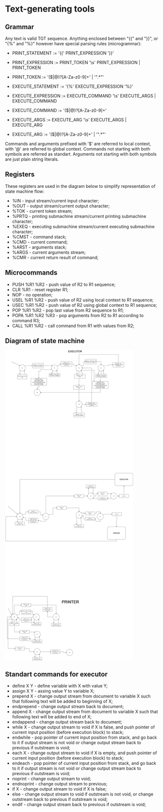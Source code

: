 # Text-generating tools

## Grammar

Any text is valid TGT sequence. Anything enclosed between "{{" and "}}", or "{%" and "%}" however have special parsing rules (microgrammar):

* PRINT_STATEMENT := '{{' PRINT_EXPRESSION '}}'
* PRINT_EXPRESSION := PRINT_TOKEN '\s' PRINT_EXPRESSION | PRINT_TOKEN
* PRINT_TOKEN := '(\$|\@)?[A-Za-z0-9]+' | '\".*\"'

* EXECUTE_STATEMENT := '{%' EXECUTE_EXPRESSION '%}'
* EXECUTE_EXPRESSION := EXECUTE_COMMAND '\s' EXECUTE_ARGS | EXECUTE_COMMAND
* EXECUTE_COMMAND := '(\$|\@)?[A-Za-z0-9]+'
* EXECUTE_ARGS := EXECUTE_ARG '\s' EXECUTE_ARGS | EXECUTE_ARG
* EXECUTE_ARG := '(\$|\@)?[A-Za-z0-9]+' | '\".*\"'

Commands and arguments prefixed with '$' are referred to local context, with '@' are referred to global context. 
Commands not starting with both symbols are referred as standart. Arguments not starting with both symbols
are just plain string literals.

## Registers

These registers are used in the diagram below to simplify representation of state machine flow:

* %IN - input stream/current input character;
* %OUT - output stream/current output character;
* %TOK - current token stream;
* %PRTQ - printing submachine stream/current printing submachine character;
* %EXEQ - executing submachine stream/current executing submachine character;
* %CMST - command stack;
* %CMD - current command;
* %ARST - arguments stack;
* %ARGS - current arguments stream;
* %CMR - current return result of command;

## Microcommands

* PUSH %R1 %R2 - push value of R2 to R1 sequence;
* CLR %R1 - reset register R1;
* NOP - no operation;
* USEL %R1 %R2 - push value of R2 using local context to R1 sequence;
* USEC %R1 %R2 - push value of R2 using global context to R1 sequence;
* POP %R1 %R2 - pop last value from R2 sequence to R1;
* POPA %R1 %R2 %R3 - pop arguments from R2 to R1 according to command R3;
* CALL %R1 %R2 - call command from R1 with values from R2;

## Diagram of state machine

<a href="https://viewer.diagrams.net/?highlight=0000ff&edit=_blank&layers=1&nav=1&title=CodeGen%20automata%20chart#R7V1de5s4Fv41fjpzkT5IID4uEyfT6W7apkn6bHvJxDTxrmO8NmmTvdjfvmAQBkkYBQPnqOuL6dgYbEVH79E57%2FnQxJ4%2BPr9bh6uHD%2FEsWkyoNXue2OcTSn3qp%2F9mF17yC9QLrPzK%2FXo%2By6%2BR3YWb%2BX%2Bi4iK%2F7Wk%2Biza1G5M4XiTzVf3iXbxcRndJ7Vq4Xsc%2F67d9jxf1X12F95F04eYuXMhX%2FzGfJQ%2F87%2FJ21%2F%2BM5vcP%2FJeJG%2BSfPIb85uIv2TyEs%2Fhn5ZJ9MbGn6zhO8lePz9NokU0en5f8uT8aPi0Hto6Wic4Dn%2BfR%2Bw25TsLFx7%2B577%2F9sOYkOXGLsSUv%2FA%2BOZunfX7yN18lDfB8vw8XF7urZOn5azqLsW6303e6eyzhepRdJevGfUZK8FMIMn5I4vfSQPC6KT6PnefK1eDx7%2Fa1y%2Ffy58sH5C3%2BzTNYv20feUsbff6t%2BuHtu%2B44%2FKE9SMW%2Bb%2BGl9F%2B2ZGb7YwvV9lOy5j%2BX3ZdNW%2BYFCBO%2Bi%2BDFKx5PesI4WYTL%2FUV9WYbE678v7dgJMXxQyfIU8OWxgBEoqArU0BVqT5lsGLs8Alzzz7%2F0RLp6KX9ooJLxYpOowk%2BTPh3kS3azC7Uz8TDVyXU7hZpXryO%2Fz50zezdP5I1on0fPeCeCfsmJAhYYndvH%2BZ0VdFpceKpqSX%2Bt9yqg0ZfKELWen2d6QvrtbhJvN%2FE5Yz%2BrV2XVttq45ornmKlPKFFPKr2kvzeIXruJ5OuJSok5doI4gqBxpxTPV%2FUb4GmLVv0cUeD4r0vdsZV7%2Bzd2XgQe6s7312Ot1IamuNjKYJmQ9r8pxNCFTwNpdpOM%2F%2Bx5vl92G247uv58ym%2BqM7F6mr%2B6z%2F%2F82oez9x%2FTm%2F6b%2FTdjFm4l39uZ3%2FkV%2Frfl9V19u%2FszuoOzTl9v8RfaYeBu%2Fkv5B%2BSD4ZWHl1ddVi5LuQyfbdeiVGK4oEEIVGkTEen%2F7mA0LxyoaNU3NGhqHtEx8XTxSVIAkoBoWs6mpLVAXSqDs8vb9y91n7%2BOMnrzb0GT19eGWG04YIGqqRLn%2BRAJRX9ozN0QWMqT34PjIvAeimCAgrVYiopUTsQRSpEKSNEBh%2B%2B4qWs%2FTWYvWB%2BMj0MSHjwoeQe8mZbs9efvp7%2BbZk7bgygXg5qQDuld1Q2ng%2B3WUut7IMOUWpGGuHx92v77fhJ1t4Tqh0y1yKXszYefdwavwGbf3i%2FdNL6%2F3fGqKCiC6OsAdTAcEBu7UYwUvXF2g49qR%2BbhH2JI%2FfroyB32uq%2BZkwTZgCmom4w4c6jqLFJezSBkafYrM%2B9eXqINKokTh%2FytIHkj%2FPxDNCgLs%2F1NgFqxL3Mh66xO7DgZ%2FbNeCKzPTLA4%2B7t7jSuf7eYCr69vP5hEBvkDXUQ%2FcEPFh8Yo5sERt3X3LQ4VJGzRYiNkS0ZaoTVFJlI%2B7aokohAyax0Q8wRSBDkVQ0ORM3AQHt7TbVZuNCwhO7%2BZGk61hFMFBLNruCIxsWYDyi8bGGLgtYZwj4B0dgUPw6kPj1Qblrzp5AqPZjba2d943JhtSjGl98YhBoobc4NP1Onyp3LbKbtg0%2FwxxCKv9EE83ac5ZPuR2bkHuVnE%2B4F7zmu12wqIEANdO2Qcnufo6TW9I19CzrLqurt9%2FvL24fr3GIeNoHDECWb6vaBxqKzSOtLr6UzmwaQidVM5YFjr3QNtdVVxhED7uESx0tJu7LYQby40cbHNnsDQfal%2FY1g724wJac6x%2FswqX3Teyi68X0y%2B3n6o7Wf6FaHayoG6VnNgK43nkrcwB3cq6kU1jWc%2BOrvXs4CKbnHZT8fVbGWXGk01iFOsEnmxy0BTia8ec6%2Fk0w5UrOroxDwdXKT6vxj1q1ENk2ns5foMnL5axn5T4H6le2VGEyBR7MmiIzJImCTpG5mAq8%2B4U%2Fx8OY7p13tisloEqvdWGy46IT90GI4l4odb7hCowObKzDlvsfSgih9z3dDNJGUWFSWZgKgI%2BmeKyTx1FdrAihAZqcNgONoODGVgfPJK9oVsE7OAK%2FPNxH1kSMSFOoknAy46YeXW%2FYzV1omZa%2B3zcY6fdGGrtE5%2FUMQmedsOAPfBO9TIjUZdM1wW3wToB7R33%2F3MM3JG4LvAgAQ%2F%2BHZD6w%2FpI%2FUmnMKlP%2BCZZx%2F%2BKpvEizhJIl%2FEyA%2Fn3%2BWIhXAoX8%2Ftl%2BvYuFUyWa3qWCWR%2BFy5Oiw8e57PZosnbqK%2BBHoTsiwlcqsJqRyFikRvuT8REEvFKEUeAdMrEjk2OIg9rVJfM7c2EKHJxc33FphvjbXgxj4fB6zCZdVgpXGrIBS5lP8GvcNjU5oqFha7bAleYrSYW1xJITCwXNuCPuT8xl1S7SHEltHmgOYqHl622Ng3sLlJPV6QeLnbCN6%2B6fLS4h7ZMfVzV5QFsXR%2FqPrfaMg3AOHxl6%2BIATXq4CShVT%2BFImVaBYFz7oqvRU%2B2XIxrxhefRVMsl3s%2FHNWgxF5fO0d1%2FxZwh6vtIcYVgPd20Sg9XKoIn5z4ezuDwFq8Zj1P2eHXKl45VvmTT3Zfp94DNf8oUJkiqVbWZJhU0WMkJD2WZs2mPxmp4uoEjrmWRANk3PD4%2FqCWmLVNcPrAnBwOPjG3rpPXWyLi2o9W2s4tPl%2BrN6hiiOEyJUVAlhpma5XgxzcDk4%2B7bwGyMEhpvL4qZtxhwiSYKpm9cyEfzuCP34%2FK1fUKKC7JD%2BIQaeP0VD%2B%2BQnD8H3vlTGUgiurWP6X1riQdg9XwCVn%2FoATnDl9i2IEjtU3zF451LAnekulj%2BcxjoPlxsn6%2FbadHvndo%2FDPq9dVqsaXbqGJ%2BuRcTgiAtudAWwzlAFfuhIOg6r9mAprjwVPu4qoaOQMiihI%2FbidhUdyEYldALgA6wRkwKBro2EbB8KDPQn61bucGS1tkwDXEce8XEfiR5tVSsa%2BB54%2F4gATzMsdN0GON4A6By1g2iL1MJA%2BTzi73hFa%2Bcmx7VpXIPm83DpjENafbm5uPx1SSvZGdI9cpYNpZiIdfSGGpe%2B9rkPFi53iFjm2YGjVTC%2FQqrIDEGZZFohO3HKlVh56KwFYhlIto7VZjvQ7fMUIKt3kCsu%2B7BJHMt4ulUKi8EfZ0msI8%2FUajiYhsBy4EdWQheaTDT%2BGfgRFMQCLtnt1OmG2n6dmrDGPhCutAzRUBZSTJuIFlVPnAUTw%2FCk5UApXoTVcP8wpEUpoNFYi%2Bmvy1o4Yr2Urau4%2BmAtlJV9zZuP7jkrNu3jnJVfp22QEJ08IYGCMx%2Bqb5C6ehN0a0LCSylnRlF1obwPV0EzASUaD%2B8l0UsA5CB5EjCWUTkcB02FOiizohaVIkVZPYm9%2B3XdzLpA1P88NNFYXC41E%2BzwhNfyhHgQgPjEwdbjPjxWrIsIWQW73MfYU6Q%2FD0W0KidNlQEpTpl28nMvIG3Fnm5Bzzj5zbJIxbTkrgnOJ6Q07%2FrPcFarP1DSHQvlt88o621xjrPXy4T7b7uO068u5AR2aIkrbSu6CUJ9FI%2BoEWP6YZXDmVK66pyAFZnvHfc%2BzGzbeWjhRkF%2F598EjCUx1y7dtlQRJxVzMByW0CTboaMOtP0Sgmv%2FoaAGBWbyQF%2BiYKnqe8dd9bKILGRIL0t2isG9LILpcEhchjXRptGQ2Qky3aC2EwQzIX1hlKXAZKtbdfiSylLoIwCu3lZMO9ZxREtB11HlRA8SOFFQDYnaUtCWKNjRPWruAY1rrA1SYgV1qVq0RazdM1QOkzXcGQINxCGiVtb7xX24cAbvSywdNeoM1%2Bli719aNfIVcQFIIz%2Bw0Bn5VOEHHbnAqg%2FbbuMjy32Q%2BxMINr5G3uv0w41%2Bchmwse8RCVWqUrdRaUEK28kVs%2B%2FMbXjTcMXHrROXYumnFtKIlC8Ff5URKRVcBsuxtEF3IdS%2BMdWlmiguztVG40lh8421JWrjIg9d4NqqLqc5jZWDpy1TZD4wVeSfIavzJQgT0Cies%2BrQpaNyRq99w0IW9pVbqurGRrqfgoIiWkIsKiLMV5XdjOpB2Qru5uhB1Sw94xDWykyoEWYWmOSMWG3%2FarDYYwDrX3WrvR1pv7K1k1rGotKlSgR%2FoALbXbcx6acaS2zbnhimTMKWM3heT2qeXptDahKxh2tq9frQezJDpEaweYCOotWTehItVJuyIxfTCMhKt%2BBDYgVXGeeZ33defUBx3ynH6bsbEbHbhyXEnl5eCt%2BdP6txPsX0wzU4yG1J0zMFxqmlwLgYXO0P45a0HqIbGfaY2luf7PYxKELABY73dNCMQzRD3kt5maYZ%2Bbi7a8YWg%2BOoGfd4UVJQlykwPq5qPPYv3eNh6po%2FgP1LG8YD2r%2B0hwyYAVX3K6QK1r9078Cr%2FUsVWzQmK4b40EaMkf1LR4OCLukK1z1x77h7705WCXeY3smUiN3uleGPodolNmDx2Mm01YQwDYuDdjLdj0fjW5pKB60EuodwDohRPPU%2F6PZLZd%2FShjtx1QAN19BTB6Ju%2BJiBZ%2FnXZrX9sppr%2Fgt1%2BmRip0%2BfMT08D9fp05JTQFYKkxjSa%2FDkaYP2GsixsLV5RenWxhHeshKLEoRtbIJ9b9MXK64UnHLk1fAOMmJErpKjinqekXXcMfK9Z3IsbUsPV0lPOfLWmp56bucEb3GPHBrVrYUbzqyC7TeHm8rg276B2KHt2Ll4BXywJnTKkCK6vWQGhBRwb6ZDETWodabfnQkbpDTaM3XAk1F5j5aUE0U9BTHQE9zSt%2Bs4m8jys3fpX%2FXwIZ5F2R3%2FAw%3D%3D"><img src="./automata-chart.png"/></a>

## Standart commands for executor

* define X Y - define variable with X with value Y;
* assign X Y - assing value Y to variable X;
* prepend X - change output stream from document to variable X such that following text
will be added to beginning of X;
* endprepend - change output stream back to document;
* append X - change output stream from document to variable X such that following text
will be added to end of X;
* endappend - change output stream back to document;
* while X - change output stream to void if X is false, and push pointer of current
input position (before execution block) to stack;
* endwhile - pop pointer of current input position from stack, and go back to it
if output stream is not void or change output stream back to previous
if outstream is void;
* each X -  change output stream to void if X is empty, and push pointer of current
input position (before execution block) to stack;
* endeach - pop pointer of current input position from stack, and go back to it
if output stream is not void or change output stream back to previous
if outstream is void;
* noprint - change output stream to void;
* endnoprint - change output stream to previous;
* if X -  change output stream to void if X is false;
* else - change output stream to void if outstream is not void, or change outstream
back to previous if outstream is void;
* endif - change output stream back to previous if outstream is void;
